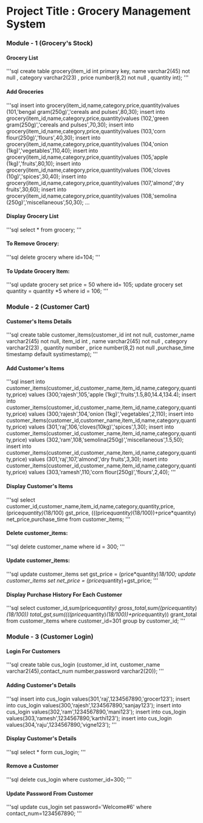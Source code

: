# Project Title : Grocery Management System

### Module - 1 (Grocery's Stock)

#### Grocery List
'''sql
create table grocery(item_id int primary key, name varchar2(45) not null , category varchar2(23) , price number(8,2) not null , quantity int);
'''
#### Add Groceries
'''sql
insert into grocery(item_id,name,category,price,quantity)values (101,'bengal gram(250g)','cereals and pulses',80,30);
insert into grocery(item_id,name,category,price,quantity)values (102,'green gram(250g)','cereals and pulses',70,30);
insert into grocery(item_id,name,category,price,quantity)values (103,'corn flour(250g)','flours',40,30);
insert into grocery(item_id,name,category,price,quantity)values (104,'onion (1kg)','vegetables',110,40);
insert into grocery(item_id,name,category,price,quantity)values (105,'apple (1kg)','fruits',80,10);
insert into grocery(item_id,name,category,price,quantity)values (106,'cloves (10g)','spices',30,40);
insert into grocery(item_id,name,category,price,quantity)values (107,'almond','dry fruits',30,60);
insert into grocery(item_id,name,category,price,quantity)values (108,'semolina (250g)','miscellaneous',50,30);
...
#### Display Grocery List
'''sql
select * from grocery;
'''
#### To Remove Grocery:
'''sql
delete grocery where id=104;
'''
#### To Update Grocery Item:
'''sql
update grocery set price = 50 where id= 105;
update grocery set  quantity = quantity *5 where id = 106;
'''

### Module - 2 (Customer Cart)

#### Customer's Items Details
'''sql
create table customer_items(customer_id int not null, customer_name varchar2(45) not null, item_id int , name varchar2(45) not null , category varchar2(23) , 
quantity number , price number(8,2) not null ,purchase_time timestamp default systimestamp);
'''
#### Add Customer's Items
'''sql
insert into customer_items(customer_id,customer_name,item_id,name,category,quantity,price) values (300,'rajesh',105,'apple (1kg)','fruits',1.5,80,14.4,134.4);
insert into customer_items(customer_id,customer_name,item_id,name,category,quantity,price) values (300,'rajesh',104,'onion (1kg)','vegetables',2,110);
insert into customer_items(customer_id,customer_name,item_id,name,category,quantity,price) values (301,'raj',106,'cloves(10kg)','spices',1,30);
insert into customer_items(customer_id,customer_name,item_id,name,category,quantity,price) values (302,'ram',108,'semolina(250g)','miscellaneous',1.5,50);
insert into customer_items(customer_id,customer_name,item_id,name,category,quantity,price) values (301,'raj',107,'almond','dry fruits',3,30);
insert into customer_items(customer_id,customer_name,item_id,name,category,quantity,price) values (303,'ramesh',110,'corn flour(250g)','flours',2,40);
'''
#### Display Customer's Items
'''sql
select customer_id,customer_name,item_id,name,category,quantity,price,(price*quantity)*(18/100) gst_price,
(((price*quantity)*(18/100))+price*quantity) net_price,purchase_time from customer_items;
'''

#### Delete customer_items:
'''sql
delete customer_name where id = 300;
'''

#### Update customer_items:
'''sql
update customer_items set gst_price = (price*quantity)*18/100;
update customer_items set net_price = (price*quantity)+gst_price;
'''

#### Display Purchase History For Each Customer
'''sql
select customer_id,sum(price*quantity) gross_total,sum((price*quantity)*(18/100)) total_gst,sum((((price*quantity)*(18/100))+price*quantity)) grant_total
from customer_items where customer_id=301 group by customer_id;
'''
### Module - 3 (Customer Login)

#### Login For Customers
'''sql
create table cus_login (customer_id int, customer_name varchar2(45),contact_num number,password varchar2(20));
'''

#### Adding Customer's Details
'''sql
insert into cus_login values(301,'raj',1234567890,'grocer123');
insert into cus_login values(300,'rajesh',1234567890,'sanjay123');
insert into cus_login values(302,'ram',1234567890,'mani123');
insert into cus_login values(303,'ramesh',1234567890,'karthi123');
insert into cus_login values(304,'raju',1234567890,'vigne123');
'''
#### Display Customer's Details
'''sql
select * form cus_login;
'''
#### Remove a Customer
'''sql
delete cus_login where customer_id=300;
'''
#### Update Password From Customer
'''sql
update cus_login set password='Welcome#6' where contact_num=1234567890;
'''
